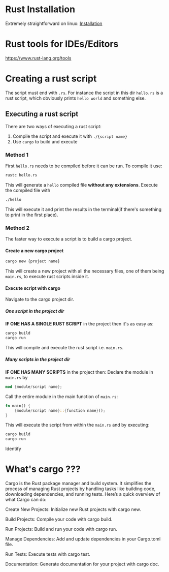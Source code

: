 # Rust Installation
Extremely straightforward on linux: [Installation](https://www.rust-lang.org/tools/install)

# Rust tools for IDEs/Editors
https://www.rust-lang.org/tools

# Creating a rust script
The script must end with `.rs`. For instance the script in this dir `hello.rs` is a rust script, which obviously prints `hello world` and something else.

## Executing a rust script
There are two ways of executing a rust script:
1. Compile the script and execute it with `./{script name}`
2. Use `cargo` to build and execute
### Method 1
First `hello.rs` needs to be compiled before it can be run. To compile it use:
```sh
rustc hello.rs
```
This will generate a `hello` compiled file **without any extensions**.
Execute the compiled file with
```sh
./hello
```
This will execute it and print the results in the terminal(if there's something to print in the first place).

### Method 2
The faster way to execute a script is to build a cargo project.

#### Create a new cargo project
```sh
cargo new {project name}
```
This will create a new project with all the necessary files, one of them being `main.rs`, to execute rust scripts inside it.

#### Execute script with cargo
Navigate to the cargo project dir.
##### One script in the project dir
**IF ONE HAS A SINGLE RUST SCRIPT** in the project then it's as easy as:
```sh
cargo build
cargo run
```
This will compile and execute the rust script i.e. `main.rs`. 

##### Many scripts in the project dir
**IF ONE HAS MANY SCRIPTS** in the project then:
Declare the module in `main.rs` by 
```rust
mod {module/script name};
```
Call the entire module in the main function of `main.rs`:
```rust
fn main() {
	{module/script name}::{function name}();
}
```
This will execute the script from within the `main.rs` and by executing:
```sh
cargo build
cargo run
```
Identify



# What's cargo ???
Cargo is the Rust package manager and build system. It simplifies the process of managing Rust projects by handling tasks like building code, downloading dependencies, and running tests. Here’s a quick overview of what Cargo can do:

Create New Projects: Initialize new Rust projects with cargo new.

Build Projects: Compile your code with cargo build.

Run Projects: Build and run your code with cargo run.

Manage Dependencies: Add and update dependencies in your Cargo.toml file.

Run Tests: Execute tests with cargo test.

Documentation: Generate documentation for your project with cargo doc.